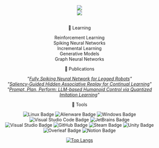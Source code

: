 
<div align="center"> <img src="https://github-readme-streak-stats.herokuapp.com/?user=thisisnotahuman&theme=dark&hide_border=true" /> </div>
<div align="center"> <img src="https://metrics.lecoq.io/thisisnotahuman?template=classic&config.timezone=Asia%2FShanghai"> </div>

<br />

<div align="center"> 
  
💪 Learning

Reinforcement Learning <br />
Spiking Neural Networks <br />
Incremental Learning <br />
Generative Models <br />
Graph Neural Networks <br />

📜 Publications

*"[Fully Spiking Neural Network for Legged Robots](https://arxiv.org/abs/2310.05022)"* <br />
*"[Saliency-Guided Hidden Associative Replay for Continual Learning](https://arxiv.org/abs/2310.04334)"* <br />
*"[Prompt, Plan, Perform: LLM-based Humanoid Control via Quantized 
Imitation Learning](https://arxiv.org/abs/2309.11359)"* <br />

🧰 Tools

![Linux Badge](https://img.shields.io/badge/Linux-FCC624?logo=linux&logoColor=000&style=flat)
![Alienware Badge](https://img.shields.io/badge/Alienware-E2231A?logo=Alienware&logoColor=fff&style=flat)
![Windows Badge](https://img.shields.io/badge/Windows-0078D6?logo=windows&logoColor=fff&style=flat)
![Visual Studio Code Badge](https://img.shields.io/badge/Visual%20Studio%20Code-007ACC?logo=visualstudiocode&logoColor=fff&style=flat)
![JetBrains Badge](https://img.shields.io/badge/JetBrains-31A8FF?logo=JetBrains&logoColor=fff&style=flat) <br />
![Visual Studio Badge](https://img.shields.io/badge/Visual%20Studio-5C2D91?logo=visualstudio&logoColor=fff&style=flat)
![GitHub Badge](https://img.shields.io/badge/GitHub-181717?logo=github&logoColor=fff&style=flat)
![Steam Badge](https://img.shields.io/badge/Steam-00058B?logo=Steam&logoColor=fff&style=flat)
![Unity Badge](https://img.shields.io/badge/Unity-A23BCC?logo=Unity&logoColor=fff&style=flat)
![Overleaf Badge](https://img.shields.io/badge/Overleaf-E0271B?logo=Overleaf&logoColor=fff&style=flat)
![Notion Badge](https://img.shields.io/badge/Notion-C1303B?logo=Notion&logoColor=fff&style=flat)

[![Top Langs](https://github-readme-stats.vercel.app/api/top-langs/?username=thisisnotahuman&layout=donut&theme=radical&hide_border=true)](https://github.com/thisisnotahuman/thisisnotahuman)

</div>
